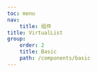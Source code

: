 ```yaml
---
toc: menu
nav:
    title: 组件
title: VirtualList
group:
    order: 2
    title: Basic
    path: /components/basic
---
```

<code src="./index.tsx"></code>